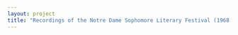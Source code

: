 ```yaml
--- 
layout: project 
title: "Recordings of the Notre Dame Sophomore Literary Festival (1968, 1971, 1972, and 1979): Featuring Tom Stoppard, Allen Ginsberg, Robert Duncan, John Barth, and Others" 
---
```



